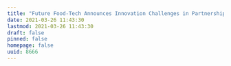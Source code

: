 ```yaml
---
title: "Future Food-Tech Announces Innovation Challenges in Partnership with Quorn Foods and Roquette"
date: 2021-03-26 11:43:30
lastmod: 2021-03-26 11:43:30
draft: false
pinned: false
homepage: false
uuid: 8666
---
```

